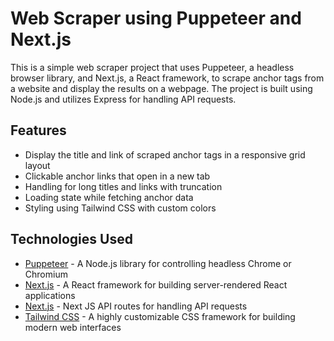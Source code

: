 # Web Scraper using Puppeteer and Next.js

This is a simple web scraper project that uses Puppeteer, a headless browser library, and Next.js, a React framework, to scrape anchor tags from a website and display the results on a webpage. The project is built using Node.js and utilizes Express for handling API requests.

## Features

- Display the title and link of scraped anchor tags in a responsive grid layout
- Clickable anchor links that open in a new tab
- Handling for long titles and links with truncation
- Loading state while fetching anchor data
- Styling using Tailwind CSS with custom colors

## Technologies Used

- [Puppeteer](https://pptr.dev/) - A Node.js library for controlling headless Chrome or Chromium
- [Next.js](https://nextjs.org/) - A React framework for building server-rendered React applications
- [Next.js](https://nextjs.org/) - Next JS API routes for handling API requests
- [Tailwind CSS](https://tailwindcss.com/) - A highly customizable CSS framework for building modern web interfaces



